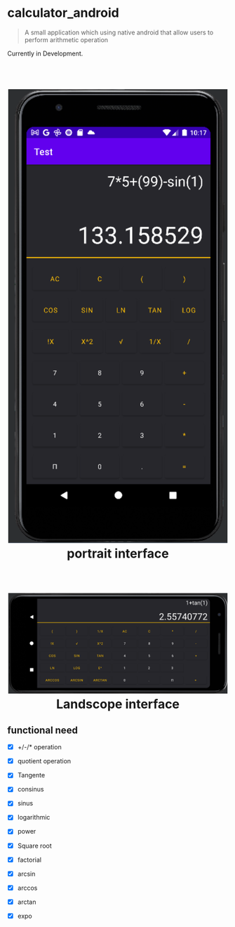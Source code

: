 # calculator_android
> A small application which using native android that allow users to perform arithmetic operation

Currently in Development.

 <h1 align="center">
  <br>
<img src='images/calculator.png' width='500'/> 
  <br/>
  portrait interface
</h1>

 <h1 align="center">
  <br>
<img src='images/landscope.png' width='500'/> 
  <br/>
  Landscope interface
</h1>


## functional need
- [x] +/-/* operation
- [x] quotient operation
- [x] Tangente
- [x] consinus 
- [x] sinus
- [x] logarithmic
- [x] power
- [x] Square root
- [x] factorial
- [x] arcsin
- [x] arccos
- [x] arctan
- [x] expo

